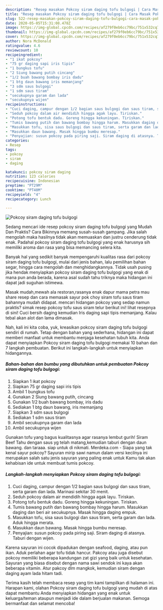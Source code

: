 ```yaml
---
description: "Resep masakan Pokcoy siram daging tofu bulgogi | Cara Masak Pokcoy siram daging tofu bulgogi Yang Lezat"
title: "Resep masakan Pokcoy siram daging tofu bulgogi | Cara Masak Pokcoy siram daging tofu bulgogi Yang Lezat"
slug: 522-resep-masakan-pokcoy-siram-daging-tofu-bulgogi-cara-masak-pokcoy-siram-daging-tofu-bulgogi-yang-lezat
date: 2020-05-05T15:31:08.478Z
image: https://img-global.cpcdn.com/recipes/af279f0eb6cc79bc/751x532cq70/pokcoy-siram-daging-tofu-bulgogi-foto-resep-utama.jpg
thumbnail: https://img-global.cpcdn.com/recipes/af279f0eb6cc79bc/751x532cq70/pokcoy-siram-daging-tofu-bulgogi-foto-resep-utama.jpg
cover: https://img-global.cpcdn.com/recipes/af279f0eb6cc79bc/751x532cq70/pokcoy-siram-daging-tofu-bulgogi-foto-resep-utama.jpg
author: Nora McDonald
ratingvalue: 4.6
reviewcount: 10
recipeingredient:
- "1 ikat pokcoy"
- "75 gr daging sapi iris tipis"
- "1 bungkus tofu"
- "2 Siung bawang putih cincang"
- "1/2 buah bawang bombay iris dadu"
- "1 btg daun bawang iris memanjang"
- "3 sdm saus bulgogi"
- "1 sdm saus tiram"
- "secukupnya garam dan lada"
- "secukupnya wijen"
recipeinstructions:
- "Cuci daging, campur dengan 1/2 bagian saus bulgogi dan saus tiram, serta garam dan lada. Marinasi sekitar 30 menit."
- "Seduh pokcoy dalam air mendidih hingga agak layu. Tiriskan."
- "Potong tofu bentuk dadu. Goreng hingga kekuningan. Tiriskan."
- "Tumis bawang putih dan bawang bombay hingga harum. Masukkan daging dan beri air secukupnya. Masak hingga daging empuk."
- "Masukkan tofu, sisa saus bulgogi dan saus tiram, serta garam dan lada. Aduk hingga merata."
- "Masukkan daun bawang. Masak hingga bumbu meresap."
- "Penyajian: susun pokcoy pada piring saji. Siram daging di atasnya. Taburi dengan wijen."
categories:
- Resep
tags:
- pokcoy
- siram
- daging

katakunci: pokcoy siram daging 
nutrition: 123 calories
recipecuisine: Indonesian
preptime: "PT29M"
cooktime: "PT40M"
recipeyield: "4"
recipecategory: Lunch

---
```



![Pokcoy siram daging tofu bulgogi](https://img-global.cpcdn.com/recipes/af279f0eb6cc79bc/751x532cq70/pokcoy-siram-daging-tofu-bulgogi-foto-resep-utama.jpg)

Sedang mencari ide resep pokcoy siram daging tofu bulgogi yang Mudah Dan Praktis? Cara Bikinnya memang susah-susah gampang. Jika salah mengolah maka hasilnya tidak akan memuaskan dan justru cenderung tidak enak. Padahal pokcoy siram daging tofu bulgogi yang enak harusnya sih memiliki aroma dan rasa yang bisa memancing selera kita.

Banyak hal yang sedikit banyak mempengaruhi kualitas rasa dari pokcoy siram daging tofu bulgogi, mulai dari jenis bahan, lalu pemilihan bahan segar, hingga cara mengolah dan menghidangkannya. Tidak usah pusing jika hendak menyiapkan pokcoy siram daging tofu bulgogi yang enak di mana pun anda berada, karena asal sudah tahu triknya maka hidangan ini dapat jadi suguhan istimewa.

Masak mudah,mewah ala restoran,rasanya enak dapur mama petra mau share resep dan cara memasak sayur pok choy siram tofu saus tiram bahannya mudah didapat. mencari hidangan pokcoy yang sedap namun praktis? simak resep pokcoy tofu saus siram telur berikut ini! lihat resepnya di sini! Cuci bersih daging kemudian Iris daging sapi tipis memanjang. Kalau tebal akan alot dan lama dimasak.


Nah, kali ini kita coba, yuk, kreasikan pokcoy siram daging tofu bulgogi sendiri di rumah. Tetap dengan bahan yang sederhana, hidangan ini dapat memberi manfaat untuk membantu menjaga kesehatan tubuh kita. Anda dapat menyiapkan Pokcoy siram daging tofu bulgogi memakai 10 bahan dan 7 langkah pembuatan. Berikut ini langkah-langkah untuk menyiapkan hidangannya.

<!--inarticleads1-->

##### Bahan-bahan dan bumbu yang dibutuhkan untuk pembuatan Pokcoy siram daging tofu bulgogi:

1. Siapkan 1 ikat pokcoy
1. Siapkan 75 gr daging sapi iris tipis
1. Ambil 1 bungkus tofu
1. Gunakan 2 Siung bawang putih, cincang
1. Gunakan 1/2 buah bawang bombay, iris dadu
1. Sediakan 1 btg daun bawang, iris memanjang
1. Siapkan 3 sdm saus bulgogi
1. Sediakan 1 sdm saus tiram
1. Ambil secukupnya garam dan lada
1. Ambil secukupnya wijen


Gunakan tofu yang bagus kualitasnya agar rasanya lembut gurih! Siram Beef Tahu dengan saus yg telah matang,kemudian taburi dengan daun bawang. dan taraaa. siap untuk di nikmati. Merdeka.com - Siapa yang tak kenal sayur pokcoy? Sayuran mirip sawi namun dalam versi kecilnya ini merupakan salah satu jenis sayuran yang paling enak untuk Kamu tak akan kehabisan ide untuk membuat tumis pokcoy. 

<!--inarticleads2-->

##### Langkah-langkah menyiapkan Pokcoy siram daging tofu bulgogi:

1. Cuci daging, campur dengan 1/2 bagian saus bulgogi dan saus tiram, serta garam dan lada. Marinasi sekitar 30 menit.
1. Seduh pokcoy dalam air mendidih hingga agak layu. Tiriskan.
1. Potong tofu bentuk dadu. Goreng hingga kekuningan. Tiriskan.
1. Tumis bawang putih dan bawang bombay hingga harum. Masukkan daging dan beri air secukupnya. Masak hingga daging empuk.
1. Masukkan tofu, sisa saus bulgogi dan saus tiram, serta garam dan lada. Aduk hingga merata.
1. Masukkan daun bawang. Masak hingga bumbu meresap.
1. Penyajian: susun pokcoy pada piring saji. Siram daging di atasnya. Taburi dengan wijen.


Karena sayuran ini cocok dipadukan dengan seafood, daging, atau pun ikan. Aduk perlahan agar tofu tidak hancur. Pakcoy atau juga disebut pokcoy memiliki beberapa kandungan zat gizi yang baik untuk kesehatan. Sayuran yang biasa disebut dengan nama sawi sendok ini kaya akan beberapa vitamin. Atur pakcoy dlm mangkok, kemudian siram dengan daging ayam lada hitam tadi. 

Terima kasih telah membaca resep yang tim kami tampilkan di halaman ini. Harapan kami, olahan Pokcoy siram daging tofu bulgogi yang mudah di atas dapat membantu Anda menyiapkan hidangan yang enak untuk keluarga/teman ataupun menjadi ide dalam berjualan makanan. Semoga bermanfaat dan selamat mencoba!
